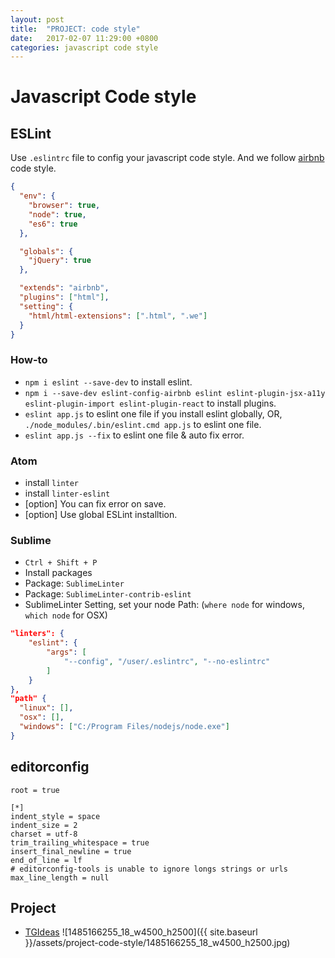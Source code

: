 ```yaml
---
layout: post
title:  "PROJECT: code style"
date:   2017-02-07 11:29:00 +0800
categories: javascript code style
---
```


# Javascript Code style

## ESLint

Use `.eslintrc` file to config your javascript code style. And we follow [airbnb](https://github.com/airbnb/javascript) code style.

```json
{
  "env": {
    "browser": true,
    "node": true,
    "es6": true
  },

  "globals": {
    "jQuery": true
  },

  "extends": "airbnb",
  "plugins": ["html"],
  "setting": {
    "html/html-extensions": [".html", ".we"]
  }
}
```

### How-to
* `npm i eslint --save-dev` to install eslint.
* `npm i --save-dev eslint-config-airbnb eslint eslint-plugin-jsx-a11y eslint-plugin-import eslint-plugin-react` to install plugins.
* `eslint app.js` to eslint one file if you install eslint globally, OR, `./node_modules/.bin/eslint.cmd app.js` to eslint one file.
* `eslint app.js --fix` to eslint one file & auto fix error.

### Atom
* install `linter`
* install `linter-eslint`
* [option] You can fix error on save.
* [option] Use global ESLint installtion.

### Sublime
* `Ctrl + Shift + P`
* Install packages
* Package: `SublimeLinter`
* Package: `SublimeLinter-contrib-eslint`
* SublimeLinter Setting, set your node Path: (`where node` for windows,  `which node` for OSX)
```json
"linters": {
    "eslint": {
        "args": [
            "--config", "/user/.eslintrc", "--no-eslintrc"
        ]
    }
},
"path" {
  "linux": [],
  "osx": [],
  "windows": ["C:/Program Files/nodejs/node.exe"]
}
```

## editorconfig
```
root = true

[*]
indent_style = space
indent_size = 2
charset = utf-8
trim_trailing_whitespace = true
insert_final_newline = true
end_of_line = lf
# editorconfig-tools is unable to ignore longs strings or urls
max_line_length = null

```


## Project
* [TGIdeas](http://tgideas.qq.com/webplat/info/news_version3/804/7104/7106/m5723/201701/548650.shtml)
  ![1485166255_18_w4500_h2500]({{ site.baseurl }}/assets/project-code-style/1485166255_18_w4500_h2500.jpg)
